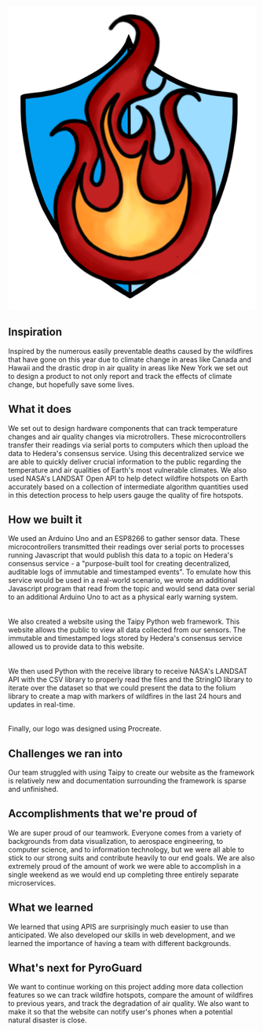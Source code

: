 <p align="center">
    <img src="pyroGuard.png" />
</p>

## Inspiration
Inspired by the numerous easily preventable deaths caused by the wildfires that have gone on this year due to climate change in areas like Canada and Hawaii and the drastic drop in air quality in areas like New York we set out to design a product to not only report and track the effects of climate change, but hopefully save some lives.

## What it does
We set out to design hardware components that can track temperature changes and air quality changes via microtrollers. These microcontrollers transfer their readings via serial ports to computers which then upload the data to Hedera's consensus service. Using this decentralized service we are able to quickly deliver crucial information to the public regarding the temperature and air qualities of Earth's most vulnerable climates. We also used NASA's LANDSAT Open API to help detect wildfire hotspots on Earth accurately based on a collection of intermediate algorithm quantities used in this detection process to help users gauge the quality of fire hotspots.

## How we built it
We used an Arduino Uno and an ESP8266 to gather sensor data. These microcontrollers transmitted their readings over serial ports to processes running Javascript that would publish this data to a topic on Hedera's consensus service - a "purpose-built tool for creating decentralized, auditable logs of immutable and timestamped events". To emulate how this service would be used in a real-world scenario, we wrote an additional Javascript program that read from the topic and would send data over serial to an additional Arduino Uno to act as a physical early warning system.
######

We also created a website using the Taipy Python web framework. This website allows the public to view all data collected from our sensors. The immutable and timestamped logs stored by Hedera's consensus service allowed us to provide data to this website. 
######

We then used Python with the receive library to receive NASA's LANDSAT API with the CSV library to properly read the files and the StringIO library to iterate over the dataset so that we could present the data to the folium library to create a map with markers of wildfires in the last 24 hours and updates in real-time.

######

Finally, our logo was designed using Procreate.

## Challenges we ran into
Our team struggled with using Taipy to create our website as the framework is relatively new and documentation surrounding the framework is sparse and unfinished.

## Accomplishments that we're proud of
We are super proud of our teamwork. Everyone comes from a variety of backgrounds from data visualization, to aerospace engineering, to computer science, and to information technology, but we were all able to stick to our strong suits and contribute heavily to our end goals. We are also extremely proud of the amount of work we were able to accomplish in a single weekend as we would end up completing three entirely separate microservices.

## What we learned
We learned that using APIS are surprisingly much easier to use than anticipated. We also developed our skills in web development, and we learned the importance of having a team with different backgrounds. 

## What's next for PyroGuard
We want to continue working on this project adding more data collection features so we can track wildfire hotspots, compare the amount of wildfires to previous years, and track the degradation of air quality. We also want to make it so that the website can notify user's phones when a potential natural disaster is close.